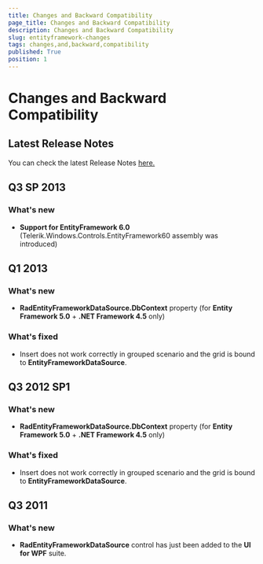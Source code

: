 ```yaml
---
title: Changes and Backward Compatibility
page_title: Changes and Backward Compatibility
description: Changes and Backward Compatibility
slug: entityframework-changes
tags: changes,and,backward,compatibility
published: True
position: 1
---
```


# Changes and Backward Compatibility



## Latest Release Notes

You can check the latest Release Notes [ here.](http://www.telerik.com/products/wpf/whats-new/release-history.aspx)

## Q3 SP 2013      
### What's new
* __Support for EntityFramework 6.0__ (Telerik.Windows.Controls.EntityFramework60 assembly was introduced)
            

## Q1 2013
### What's new      

* __RadEntityFrameworkDataSource.DbContext__ property (for __Entity Framework 5.0__ + __.NET Framework 4.5__ only)
        
### What's fixed
* Insert does not work correctly in grouped scenario and the grid is bound to __EntityFrameworkDataSource__.
       

## Q3 2012 SP1
### What's new         

* __RadEntityFrameworkDataSource.DbContext__ property (for __Entity Framework 5.0__ + __.NET Framework 4.5__ only)

### What's fixed        

* Insert does not work correctly in grouped scenario and the grid is bound to __EntityFrameworkDataSource__.
        

## Q3 2011
### What's new  
* __RadEntityFrameworkDataSource__ control has just been added to the __UI for WPF__ suite.
